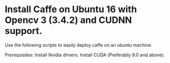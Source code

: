 # Install Caffe on Ubuntu 16 with Opencv 3 (3.4.2) and CUDNN support.
Use the following scripts to easily deploy caffe on an ubuntu machine.

Prerequisites:
Install Nvidia drivers.
Install CUDA (Preferably 9.0 and above).

